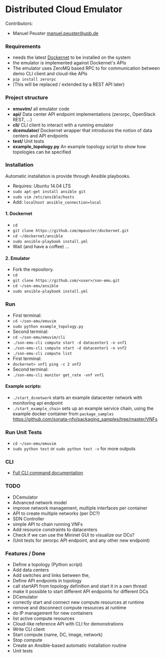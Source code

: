 # Distributed Cloud Emulator

Contributors:

* Manuel Peuster <manuel.peuster@upb.de>


### Requirements
* needs the latest [Dockernet](https://github.com/mpeuster/dockernet) to be installed on the system
 * the emulator is implemented against Dockernet's APIs
* The emulator uses ZeroMQ based RPC to for communication between demo CLI client and cloud-like APIs
 * `pip install zerorpc`
 * (This will be replaced / extended by a REST API later)

### Project structure
* **emuvim/** all emulator code 
 * **api/** Data center API endpoint implementations (zerorpc, OpenStack REST, ...)
 * **cli/** CLI client to interact with a running emulator
 * **dcemulator/** Dockernet wrapper that introduces the notion of data centers and API endpoints
 * **test/** Unit tests
 * **example_topology.py** An example topology script to show how topologies can be specified

### Installation
Automatic installation is provide through Ansible playbooks.
* Requires: Ubuntu 14.04 LTS
* `sudo apt-get install ansible git`
* `sudo vim /etc/ansible/hosts`
* Add: `localhost ansible_connection=local`

#### 1. Dockernet
* `cd`
* `git clone https://github.com/mpeuster/dockernet.git`
* `cd ~/dockernet/ansible`
* `sudo ansible-playbook install.yml`
* Wait (and have a coffee) ...

#### 2. Emulator
* Fork the repository.
* `cd`
* `git clone https://github.com/<user>/son-emu.git`
* `cd ~/son-emu/ansible`
* `sudo ansible-playbook install.yml`


### Run
* First terminal:
 * `cd ~/son-emu/emuvim`
 * `sudo python example_topology.py`
* Second terminal:
 * `cd ~/son-emu/emuvim/cli`
 * `./son-emu-cli compute start -d datacenter1 -n vnf1`
 * `./son-emu-cli compute start -d datacenter1 -n vnf2`
 * `./son-emu-cli compute list`
* First terminal:
 * `dockernet> vnf1 ping -c 2 vnf2`
* Second terminal:
 *  `./son-emu-cli monitor get_rate -vnf vnf1` 

#### Example scripts:
 * `./start_dcnetwork` starts an example datacenter network with monitoring api endpoint
 * `./start_example_chain` sets up an example service chain, using the example docker container from `package_samples` https://github.com/sonata-nfv/packaging_samples/tree/master/VNFs

### Run Unit Tests
* `cd ~/son-emu/emuvim`
* `sudo python test` or `sudo python test -v` for more outputs

### CLI
* [Full CLI command documentation](https://github.com/sonata-nfv/son-emu/wiki/CLI-Command-Overview)


### TODO
* DCemulator
 * Advanced network model
  * improve network management, multiple interfaces per container
  * API to create multiple networks (per DC?)
* SDN Controller
 * simple API to chain running VNFs
* Add resource constraints to datacenters
* Check if we can use the Mininet GUI to visualize our DCs?
* (Unit tests for zerorpc API endpoint, and any other new endpoint)


### Features / Done
* Define a topology (Python script)
 * Add data centers
 * Add switches and links between the,
* Define API endpoints in topology
 * call startAPI from topology definition and start it in a own thread
 * make it possible to start different API endpoints for different DCs
* DCemulator
 * correctly start and connect new compute resources at runtime
 * remove and disconnect compute resources at runtime
 * do IP management for new containers
 * list active compute resources
* Cloud-like reference API with CLI for demonstrations
 * Write CLI client
 * Start compute (name, DC, image, network)
 * Stop compute
* Create an Ansible-based automatic installation routine
* Unit tests

